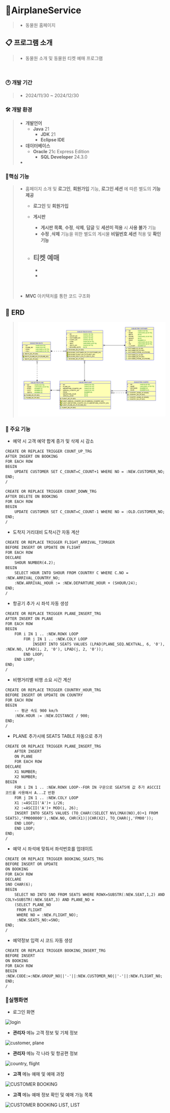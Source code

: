 # 🐘AirplaneService
>+ 동물원 홈페이지

## 📋 프로그램 소개
>- 동물원 소개 및 동물원 티켓 예매 프로그램
<br>

### 🕐 개발 기간
>- 2024/11/30 ~ 2024/12/30

### 🛠 개발 환경
>- __개발언어__
>     - __Java__ 21
>         + __JDK__ 21
>         + __Eclipse IDE__
>- __데이터베이스__
>     - __Oracle__ 21c Express Edition
>         + __SQL Developer__ 24.3.0
>- 

### 🧰핵심 기능
>- 홈페이지 소개 및 __로그인__, __회원가입__ 기능, __로그인 세션__ 에 따른 별도의 __기능 제공__
>   - __로그인__ 및 __회원가입__
>  
>   - __게시판__
>       - __게시판 목록__, __수정__, __삭제__, __답글__ 및 __세션미 적용__ 시 __사용 불가__ 기능
>       - __수정__ ,__삭제__ 기능을 위한 별도의 게시물 __비밀번호 세션__ 적용 및 __확인 기능__
>         
>   - __티켓 예매__
>       - 
>       - 
>       - 
>
><br>
>
>- __MVC__ 아키텍처를 통한 코드 구조화

## 💠 ERD
>![](https://github.com/munjungbae/airPlaneService/blob/main/Relational.png)

### 📝 주요 기능
- 예약 시 고객 예약 합계 증가 및 삭제 시 감소
```
CREATE OR REPLACE TRIGGER COUNT_UP_TRG
AFTER INSERT ON BOOKING
FOR EACH ROW
BEGIN
    UPDATE CUSTOMER SET C_COUNT=C_COUNT+1 WHERE NO = :NEW.CUSTOMER_NO;
END;
/
```
```
CREATE OR REPLACE TRIGGER COUNT_DOWN_TRG
AFTER DELETE ON BOOKING
FOR EACH ROW
BEGIN
    UPDATE CUSTOMER SET C_COUNT=C_COUNT-1 WHERE NO = :OLD.CUSTOMER_NO;
END;
/
```
- 도착지 거리대비 도착시간 자동 계산
```
CREATE OR REPLACE TRIGGER FLIGHT_ARRIVAL_TIRRGER
BEFORE INSERT OR UPDATE ON FLIGHT
FOR EACH ROW
DECLARE
    SHOUR NUMBER(4.2);
BEGIN
    SELECT HOUR INTO SHOUR FROM COUNTRY C WHERE C.NO = :NEW.ARRIVAL_COUNTRY_NO;
    :NEW.ARRIVAL_HOUR := :NEW.DEPARTURE_HOUR + (SHOUR/24);
END;
/
```
- 항공기 추가 시 좌석 자동 생성
```
CREATE OR REPLACE TRIGGER PLANE_INSERT_TRG
AFTER INSERT ON PLANE
FOR EACH ROW
BEGIN
    FOR i IN 1 .. :NEW.ROWX LOOP
        FOR j IN 1 .. :NEW.COLY LOOP
            INSERT INTO SEATS VALUES (LPAD(PLANE_SEQ.NEXTVAL, 6, '0'), :NEW.NO, LPAD(i, 2, '0'), LPAD(j, 2, '0'));
        END LOOP;
    END LOOP;
END;
/
```
- 비행거리별 비행 소요 시간 계산
```
CREATE OR REPLACE TRIGGER COUNTRY_HOUR_TRG
BEFORE INSERT OR UPDATE ON COUNTRY
FOR EACH ROW
BEGIN
    -- 평균 속도 900 km/h
    :NEW.HOUR := :NEW.DISTANCE / 900;
END;
/
```
- PLANE 추가시에 SEATS TABLE 자동으로 추가
```
CREATE OR REPLACE TRIGGER PLANE_INSERT_TRG
    AFTER INSERT 
    ON PLANE
    FOR EACH ROW
DECLARE
    X1 NUMBER;
    X2 NUMBER;
BEGIN
    FOR i IN 1 .. :NEW.ROWX LOOP--FOR IN 구문으로 SEATS에 값 추가 ASCCII 코드를 사용해서 A...Z 반환
    FOR j IN 1 .. :NEW.COLY LOOP
    X1 :=ASCII('A')+ i/26; 
    X2 :=ASCII('A')+ MOD(i, 26);
    INSERT INTO SEATS VALUES (TO_CHAR((SELECT NVL(MAX(NO),0)+1 FROM SEATS),'FM000000'),:NEW.NO, CHR(X1)||CHR(X2), TO_CHAR(j,'FM00'));
    END LOOP;
    END LOOP;
END;
/
```
- 예약 시 좌석에 맞춰서 좌석번호를 업데이트
```
CREATE OR REPLACE TRIGGER BOOKING_SEATS_TRG
BEFORE INSERT OR UPDATE
ON BOOKING
FOR EACH ROW
DECLARE
SNO CHAR(6);
BEGIN
    SELECT NO INTO SNO FROM SEATS WHERE ROWX=SUBSTR(:NEW.SEAT,1,2) AND COLY=SUBSTR(:NEW.SEAT,3) AND PLANE_NO = 
    (SELECT PLANE_NO 
     FROM FLIGHT
     WHERE NO = :NEW.FLIGHT_NO);
     :NEW.SEATS_NO:=SNO;
END;
/
```
- 예약정보 입력 시 코드 자동 생성
```
CREATE OR REPLACE TRIGGER BOOKING_INSERT_TRG
BEFORE INSERT
ON BOOKING
FOR EACH ROW
BEGIN
:NEW.CODE:=:NEW.GROUP_NO||'-'||:NEW.CUSTOMER_NO||'-'||:NEW.FLIGHT_NO;
END;
/
```

### 📝실행화면

- 로그인 화면

 ![login](https://github.com/user-attachments/assets/9cfdd855-2c08-496a-9478-eb34d884700a)
 
- __관리자__ 메뉴 고객 정보 및 기체 정보

![customer, plane](https://github.com/user-attachments/assets/918322b8-d32d-43e2-aba0-91f51851ee51)

- __관리자__ 메뉴 각 나라 및 항공편 정보

![country, flight](https://github.com/user-attachments/assets/8a9ca208-922b-4365-8c5e-086eff18df05)

- __고객__ 메뉴 예매 및 예매 과정

![CUSTOMER BOOKING](https://github.com/user-attachments/assets/bb50e043-2c54-4b11-a2f9-abfe7ea3a214)

- __고객__ 메뉴 예매 정보 확인 및 예매 가능 목록

![CUSTOMER BOOKING LIST, LIST](https://github.com/user-attachments/assets/f89280a7-2adf-44b4-b1d9-7f3f89c4e188)
